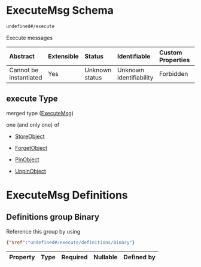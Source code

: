 # ExecuteMsg Schema

```txt
undefined#/execute
```

Execute messages

| Abstract               | Extensible | Status         | Identifiable            | Custom Properties | Additional Properties | Access Restrictions | Defined In                                                         |
| :--------------------- | :--------- | :------------- | :---------------------- | :---------------- | :-------------------- | :------------------ | :----------------------------------------------------------------- |
| Cannot be instantiated | Yes        | Unknown status | Unknown identifiability | Forbidden         | Allowed               | none                | [cw-storage.json\*](schema/cw-storage.json "open original schema") |

## execute Type

merged type ([ExecuteMsg](cw-storage-executemsg.md))

one (and only one) of

*   [StoreObject](cw-storage-executemsg-oneof-storeobject.md "check type definition")

*   [ForgetObject](cw-storage-executemsg-oneof-forgetobject.md "check type definition")

*   [PinObject](cw-storage-executemsg-oneof-pinobject.md "check type definition")

*   [UnpinObject](cw-storage-executemsg-oneof-unpinobject.md "check type definition")

# ExecuteMsg Definitions

## Definitions group Binary

Reference this group by using

```json
{"$ref":"undefined#/execute/definitions/Binary"}
```

| Property | Type | Required | Nullable | Defined by |
| :------- | :--- | :------- | :------- | :--------- |
